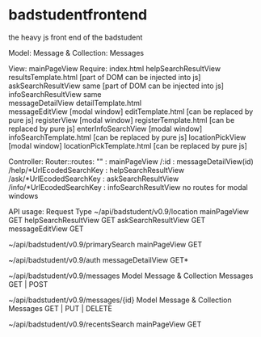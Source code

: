 badstudentfrontend
==================

the heavy js front end of the badstudent

Model:	  	Message  &  Collection: Messages

View:  	  	mainPageView								Require:	index.html
			helpSearchResultView									resultsTemplate.html 		 [part of DOM can be injected into js]
			askSearchResultView										same 						 [part of DOM can be injected into js]
			infoSearchResultView									same 						
			messageDetailView										detailTemplate.html        
			messageEditView  	    [modal window]					editTemplate.html			 [can be replaced by pure js]
			registerView			[modal window]					registerTemplate.html		 [can be replaced by pure js]
			enterInfoSearchView		[modal window]					infoSearchTemplate.html		 [can be replaced by pure js]
			locationPickView		[modal window]					locationPickTemplate.html 	 [can be replaced by pure js]

Controller:	Router::routes:
			""   						:   mainPageView
			/:id 						:   messageDetailView(id)
			/help/*UrlEcodedSearchKey 	:   helpSearchResultView
			/ask/*UrlEcodedSearchKey	:	askSearchResultView 
			/info/*UrlEcodedSearchKey	:   infoSearchResultView
			no routes for modal windows

API usage:																		Request Type
~/api/badstudent/v0.9/location      	mainPageView							GET
										helpSearchResultView					GET
										askSearchResultView						GET
										messageEditView							GET

~/api/badstudent/v0.9/primarySearch		mainPageView							GET

~/api/badstudent/v0.9/auth				messageDetailView						GET*

~/api/badstudent/v0.9/messages			Model Message & Collection Messages		GET | POST

~/api/badstudent/v0.9/messages/{id}		Model Message & Collection Messages		GET | PUT | DELETE

~/api/badstudent/v0.9/recentsSearch		mainPageView							GET
